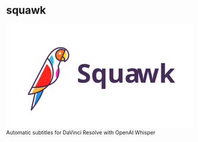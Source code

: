 # squawk
![Squawk logo](https://github.com/in03/squawk/blob/main/assets/squawk_logo.svg)
Automatic subtitles for DaVinci Resolve with OpenAI Whisper
